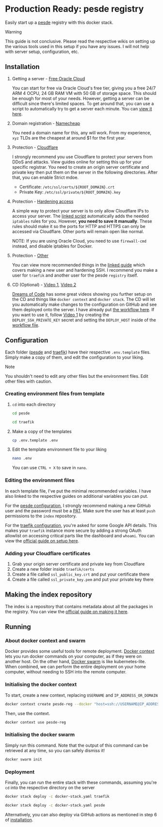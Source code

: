 # Production Ready: pesde registry

Easily start up a [pesde](https://pesde.dev/) registry with this docker stack.

> [!WARNING]
> This guide is not conclusive. Please read the respective wikis on setting up the various tools used in this setup if you have any issues. I will not help with server setup, configuration, etc.

## Installation

1. Getting a server - [Free Oracle Cloud](https://github.com/hitrov/oci-arm-host-capacity)

    You can start for free via Oracle Cloud's free tier, giving you a free 24/7 ARM 4 OCPU, 24 GB RAM VM with 50 GB of storage space. This should be enough for most of your needs. However, getting a server can be difficult since there's limited spaces. To get around that, you can use a script to automatically try to get a server each minute. You can [view it here](https://github.com/hitrov/oci-arm-host-capacity).

2. Domain registration - [Namecheap](https://www.namecheap.com/)

    You need a domain name for this, any will work. From my experience, `xyz` TLDs are the cheapest at around $1 for the first year.

3. Protection - [Cloudflare](https://www.cloudflare.com/en-gb/)

    I strongly recommend you use Cloudflare to protect your servers from DDoS and attacks. View guides online for setting this up for your specific registrar. You need to create an origin server certificate and private key then put them on the server in the following directories. After that, you can enable Strict mdoe.

    - Certificate: `/etc/ssl/certs/${ROOT_DOMAIN}.crt`
    - Private Key: `/etc/ssl/private/${ROOT_DOMAIN}.key`

4. Protection - [Hardening access](https://github.com/kingcc/cloudflare-ips-only/blob/master/host.sh)

    A simple way to protect your server is to only allow Cloudflare IPs to access your server. The [linked script](https://github.com/kingcc/cloudflare-ips-only/blob/master/host.sh) automatically adds the needed `iptables` rules for you. However, **you need to save it manually**. These rules should make it so the ports for HTTP and HTTPS can only be accessed via Cloudflare. Other ports will remain open like normal.

    NOTE: If you are using Oracle Cloud, you need to use `firewall-cmd` instead, and disable iptables for Docker.

5. Protection - [Other](https://github.com/dreamsofcode-io/zenstats/blob/main/docs/vps-setup.md)

    You can view more recommended things in the [linked guide](https://github.com/dreamsofcode-io/zenstats/blob/main/docs/vps-setup.md) which covers making a new user and hardening SSH. I recommend you make a user for `traefik` and another user for the pesde `registry` itself.

6. CD (Optional) - [Video 1](https://www.youtube.com/watch?v=fuZoxuBiL9o), [Video 2](https://www.youtube.com/watch?v=F-9KWQByeU0)

    [Dreams of Code](https://www.youtube.com/@dreamsofcode) has some great videos showing you further setup on the CD and things like `docker context` and `docker stack`. The CD will let you automatically make changes to the configuration on GitHub and see them deployed onto the server. I have already put [the workflow here](./.github/workflows/deploy.yaml). If you want to use it, follow [Video 1](https://www.youtube.com/watch?v=fuZoxuBiL9o) by creating the `DEPLOY_SSH_PRIVATE_KEY` secret and setting the `DEPLOY_HOST` inside of the [workflow file](./.github/workflows/deploy.yaml).

## Configuration

Each folder ([pesde](./pesde/) and [traefik](./traefik/)) have their respective `.env.template` files. Simply make a copy of them, and edit the configuration to your liking.

> [!NOTE]
> You shouldn't need to edit any other files but the environment files. Edit other files with caution.

### Creating environment files from template

1. `cd` into each directory

    ```bash
    cd pesde
    ```

    ```bash
    cd traefik
    ```

2. Make a copy of the templates

    ```bash
    cp .env.template .env
    ```

3. Edit the template environment file to your liking

    ```bash
    nano .env
    ```

    You can use `CTRL + X` to save in `nano`.

### Editing the environment files

In each template file, I've put the minimal recommended variables. I have also linked to the respective guides on additional variables you can put.

For the [pesde configuration](./pesde/.env.template), I strongly recommend making a new GitHub user and the password must be a [PAT](https://docs.github.com/en/authentication/keeping-your-account-and-data-secure/managing-your-personal-access-tokens). Make sure the user has at least `push` permissions to the `index` repository.

For the [traefik configuration](./traefik/.env.template), you're asked for some Google API details. This makes your `traefik` instance more secure by adding a strong OAuth allowlist on accessing critical parts like the dashboard and `whoami`. You can view the [official guide on setup here](https://github.com/thomseddon/traefik-forward-auth/wiki/Provider-Setup#google).

### Adding your Cloudflare certificates

1. Grab your origin server certificate and private key from Cloudflare
2. Create a new folder inside `traefik/certs`
3. Create a file called `ssl_public_key.crt` and put your certificate there
4. Create a file called `ssl_private_key.pem` and put your private key there

## Making the index repository

The index is a repository that contains metadata about all the packages in the registry. You can view the [official guide on making it here](https://docs.pesde.dev/guides/self-hosting-registries/#making-the-index-repository).

## Running

### About docker context and swarm

Docker provides some useful tools for remote deployment. [Docker context](https://docs.docker.com/engine/manage-resources/contexts/) lets you run docker commands on your computer, as if they were on another host. On the other hand, [Docker swarm](https://docs.docker.com/engine/swarm/) is like kubernetes-lite. When combined, we can perform the entire deployment on your home computer, without needing to SSH into the remote computer.

### Initialising the docker context

To start, create a new context, replacing `USERNAME` and `IP_ADDRESS_OR_DOMAIN`

```bash
docker context create pesde-reg --docker "host=ssh://USERNAME@IP_ADDRESS_OR_DOMAIN"
```

Then, use the context.

```bash
docker context use pesde-reg
```

### Initialising the docker swarm

Simply run this command. Note that the output of this command can be retrieved at any time, so you can safely dismiss it!

```bash
docker swarm init
```

### Deployment

Finally, you can run the entire stack with these commands, assuming you're `cd` into the respective directory on the server

```bash
docker stack deploy -c docker-stack.yaml traefik
```

```bash
docker stack deploy -c docker-stack.yaml pesde
```

Alternatively, you can also deploy via GitHub actions as mentioned in step 6 of [installation](#installation).
